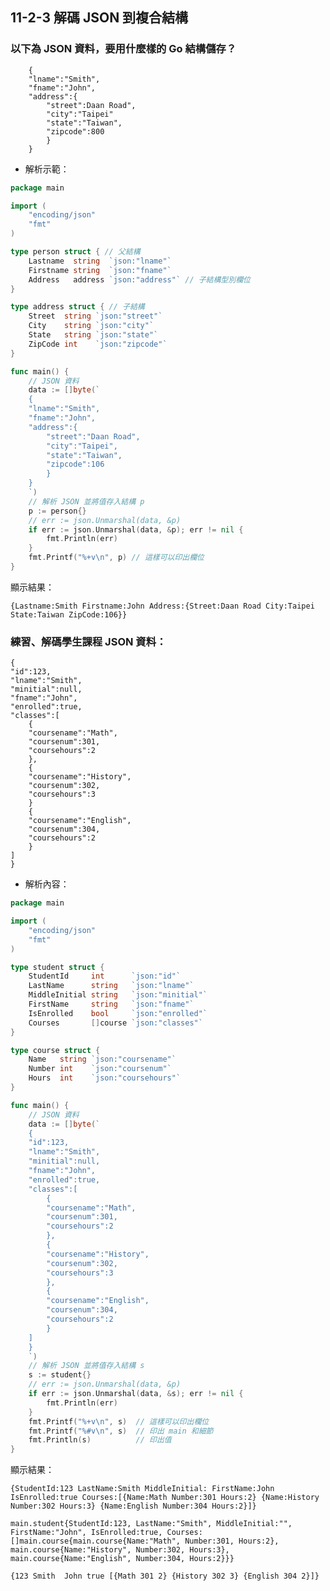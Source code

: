 ## 11-2-3 解碼 JSON 到複合結構
### 以下為 JSON 資料，要用什麼樣的 Go 結構儲存？
```
	{
	"lname":"Smith",
	"fname":"John",
	"address":{
		"street":Daan Road",
		"city":"Taipei"
		"state":"Taiwan",
		"zipcode":800
    	}
	}
```
* 解析示範：
```go
package main

import (
	"encoding/json"
	"fmt"
)

type person struct { // 父結構
	Lastname  string  `json:"lname"`
	Firstname string  `json:"fname"`
	Address   address `json:"address"` // 子結構型別欄位
}

type address struct { // 子結構
	Street  string `json:"street"`
	City    string `json:"city"`
	State   string `json:"state"`
	ZipCode int    `json:"zipcode"`
}

func main() {
	// JSON 資料
	data := []byte(`
	{
	"lname":"Smith",
	"fname":"John",
	"address":{
		"street":"Daan Road",
		"city":"Taipei",
		"state":"Taiwan",
		"zipcode":106
		}
	}
	`)
	// 解析 JSON 並將值存入結構 p
	p := person{}
	// err := json.Unmarshal(data, &p)
	if err := json.Unmarshal(data, &p); err != nil {
		fmt.Println(err)
	}
	fmt.Printf("%+v\n", p) // 這樣可以印出欄位
}
```
顯示結果：
```
{Lastname:Smith Firstname:John Address:{Street:Daan Road City:Taipei State:Taiwan ZipCode:106}}
```  

### 練習、解碼學生課程 JSON 資料：
	{
	"id":123,
	"lname":"Smith",
	"minitial":null,
	"fname":"John",
	"enrolled":true,
	"classes":[
		{
		"coursename":"Math",
		"coursenum":301,
		"coursehours":2
		},
		{
		"coursename":"History",
		"coursenum":302,
		"coursehours":3
		}
		{
		"coursename":"English",
		"coursenum":304,
		"coursehours":2
		}
	]
	}

* 解析內容：
```go
package main

import (
	"encoding/json"
	"fmt"
)

type student struct {
	StudentId     int      `json:"id"`
	LastName      string   `json:"lname"`
	MiddleInitial string   `json:"minitial"`
	FirstName     string   `json:"fname"`
	IsEnrolled    bool     `json:"enrolled"`
	Courses       []course `json:"classes"`
}

type course struct {
	Name   string `json:"coursename"`
	Number int    `json:"coursenum"`
	Hours  int    `json:"coursehours"`
}

func main() {
	// JSON 資料
	data := []byte(`
	{
	"id":123,
	"lname":"Smith",
	"minitial":null,
	"fname":"John",
	"enrolled":true,
	"classes":[
		{
		"coursename":"Math",
		"coursenum":301,
		"coursehours":2
		},
		{
		"coursename":"History",
		"coursenum":302,
		"coursehours":3
		},
		{
		"coursename":"English",
		"coursenum":304,
		"coursehours":2
		}
	]
	}
	`)
	// 解析 JSON 並將值存入結構 s
	s := student{}
	// err := json.Unmarshal(data, &p)
	if err := json.Unmarshal(data, &s); err != nil {
		fmt.Println(err)
	}
	fmt.Printf("%+v\n", s)  // 這樣可以印出欄位
	fmt.Printf("%#v\n", s)  // 印出 main 和細節
	fmt.Println(s)          // 印出值
}
```

顯示結果：
```
{StudentId:123 LastName:Smith MiddleInitial: FirstName:John IsEnrolled:true Courses:[{Name:Math Number:301 Hours:2} {Name:History Number:302 Hours:3} {Name:English Number:304 Hours:2}]}

main.student{StudentId:123, LastName:"Smith", MiddleInitial:"", FirstName:"John", IsEnrolled:true, Courses:[]main.course{main.course{Name:"Math", Number:301, Hours:2}, main.course{Name:"History", Number:302, Hours:3}, main.course{Name:"English", Number:304, Hours:2}}}

{123 Smith  John true [{Math 301 2} {History 302 3} {English 304 2}]}
```
